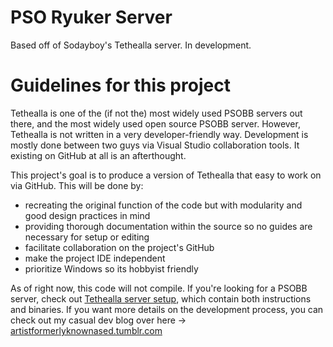 PSO Ryuker Server
=================

Based off of Sodayboy's Tethealla server.  In development.

# Guidelines for this project

Tethealla is one of the (if not the) most widely used PSOBB servers out there, and the most widely
used open source PSOBB server.  However, Tethealla is not written in a very developer-friendly way.
Development is mostly done between two guys via Visual Studio collaboration tools.  It existing on GitHub
at all is an afterthought.

This project's goal is to produce a version of Tethealla that easy to work on via GitHub.  This will be done by:
* recreating the original function of the code but with modularity and good design practices in mind
* providing thorough documentation within the source so no guides are necessary for setup or editing
* facilitate collaboration on the project's GitHub
* make the project IDE independent
* prioritize Windows so its hobbyist friendly

As of right now, this code will not compile.  If you're looking for a PSOBB server,
check out [Tethealla server setup](https://www.pioneer2.net/community/threads/tethealla-server-setup-instructions.1/),
which contain both instructions and binaries.  If you want more details on the development process, you can check out
my casual dev blog over here -> [artistformerlyknownased.tumblr.com](https://artistformerlyknownased.tumblr.com)
